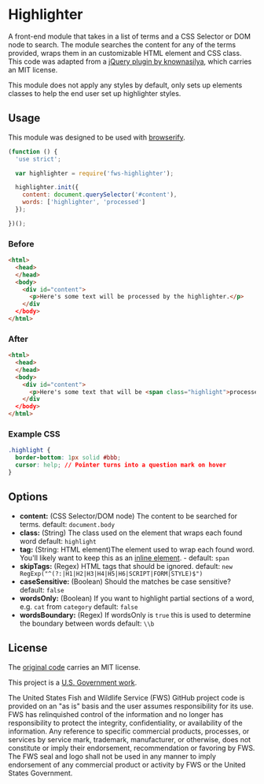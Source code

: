 # Highlighter

A front-end module that takes in a list of terms and a CSS Selector or DOM node to search.  The module searches the content for any of the terms provided, wraps them in an customizable HTML element and CSS class.  This code was adapted from a [jQuery plugin by knownasilya](https://github.com/knownasilya/jquery-highlight), which carries an MIT license.

This module does not apply any styles by default, only sets up elements classes to help the end user set up highlighter styles.

## Usage

This module was designed to be used with [browserify](http://browserify.org).

```javascript
(function () {
  'use strict';

  var highlighter = require('fws-highlighter');

  highlighter.init({
    content: document.querySelector('#content'),
    words: ['highlighter', 'processed']
  });

})();
```

### Before
```html
<html>
  <head>
  </head>
  <body>
    <div id="content">
      <p>Here's some text will be processed by the highlighter.</p>
    </div
  </body>
</html>
```

### After
```html
<html>
  <head>
  </head>
  <body>
    <div id="content">
      <p>Here's some text that will be <span class="highlight">processed</span> by the <span class="highlight">highlighter</span>.</p>
    </div
  </body>
</html>
```

### Example CSS
```CSS
.highlight {
  border-bottom: 1px solid #bbb;
  cursor: help; // Pointer turns into a question mark on hover
}
```

## Options

- **content:** (CSS Selector/DOM node) The content to be searched for terms. default: `document.body`
- **class:** (String) The class used on the element that wraps each found word default: `highlight`
- **tag:** (String: HTML element)The element used to wrap each found word.  You'll likely want to keep this as an [inline element](https://developer.mozilla.org/en-US/docs/Web/HTML/Inline_elements). - default: `span`
- **skipTags:** (Regex) HTML tags that should be ignored. default: `new RegExp("^(?:|H1|H2|H3|H4|H5|H6|SCRIPT|FORM|STYLE)$")`
- **caseSensitive:** (Boolean) Should the matches be case sensitive? default: `false`
- **wordsOnly:** (Boolean) If you want to highlight partial sections of a word, e.g. `cat` from `category` default: `false`
- **wordsBoundary:** (Regex) If wordsOnly is `true` this is used to determine the boundary between words default: `\\b`

## License

The [original code](https://github.com/knownasilya/jquery-highlight) carries an MIT license.

This project is a [U.S. Government work](https://www.usa.gov/government-works).

The United States Fish and Wildlife Service (FWS) GitHub project code is provided on an "as is" basis and the user assumes responsibility for its use. FWS has relinquished control of the information and no longer has responsibility to protect the integrity, confidentiality, or availability of the information. Any reference to specific commercial products, processes, or services by service mark, trademark, manufacturer, or otherwise, does not constitute or imply their endorsement, recommendation or favoring by FWS. The FWS seal and logo shall not be used in any manner to imply endorsement of any commercial product or activity by FWS or the United States Government.
